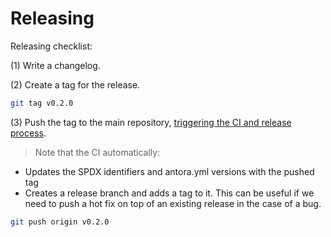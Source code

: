 # Releasing

Releasing checklist:

(1) Write a changelog.

(2) Create a tag for the release.

```sh
git tag v0.2.0
```

(3) Push the tag to the main repository, [triggering the CI and release process](https://github.com/OpenZeppelin/cairo-contracts/blob/b27101eb826fae73f49751fa384c2a0ff3377af2/.github/workflows/python-app.yml#L60).

> Note that the CI automatically:
- Updates the SPDX identifiers and antora.yml versions with the pushed tag
- Creates a release branch and adds a tag to it. This can be useful if we need to push a hot fix on top of an existing release in the case of a bug.

```sh
git push origin v0.2.0
```

